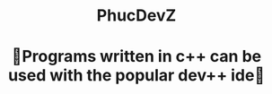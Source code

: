 <h1 align="center">PhucDevZ</h1>
<h1 align="center">💌Programs written in c++ can be used with the popular dev++ ide💌</h1>


